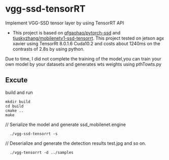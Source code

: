 # vgg-ssd-tensorRT
Implement VGG-SSD tensor layer by using TensorRT API 
* This project is based on [qfgaohao/pytorch-ssd](https://github.com/qfgaohao/pytorch-ssd) and [tjuskyzhang/mobilenetv1-ssd-tensorrt](https://github.com/tjuskyzhang/mobilenetv1-ssd-tensorrt). This project tested on jetson agx xavier using TensorRt 8.0.1.6 Cuda10.2 and costs about 1240ms on the contrasts of 2.8s by using python.

Due to time, I did not complete the training of the model,you can train your own model by your datasets and generates wts weights using pthTowts.py
## Excute
build and run
```
mkdir build
cd build
cmake ..
make
```


// Serialize the model and generate ssd_mobilenet.engine
```
  ./vgg-ssd-tensorrt -s
```

// Deserialize and generate the detection results test.jpg and so on.


```
  ./vgg-tensorrt -d ../samples
```
